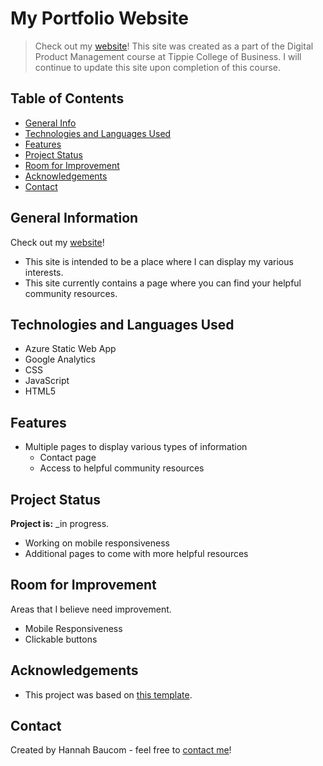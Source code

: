 # My Portfolio Website
> Check out my [website](https://hannahpagebau.com/)!
> This site was created as a part of the Digital Product Management course at Tippie College of Business. I will continue to update this site upon completion of this course. 

## Table of Contents
* [General Info](#general-information)
* [Technologies and Languages Used](#technologies-and-languages-used)
* [Features](#features)
* [Project Status](#project-status)
* [Room for Improvement](#room-for-improvement)
* [Acknowledgements](#acknowledgements)
* [Contact](#contact)
<!-- * [License](#license) -->


## General Information
Check out my [website](https://hannahpagebau.com/)!
- This site is intended to be a place where I can display my various interests. 
- This site currently contains a page where you can find your helpful community resources. 


## Technologies and Languages Used
- Azure Static Web App
- Google Analytics
- CSS
- JavaScript
- HTML5


## Features
- Multiple pages to display various types of information
  - Contact page
  - Access to helpful community resources


## Project Status
**Project is:** _in progress. 
- Working on mobile responsiveness
- Additional pages to come with more helpful resources 


## Room for Improvement
Areas that I believe need improvement.
- Mobile Responsiveness
- Clickable buttons

## Acknowledgements
- This project was based on [this template](https://www.styleshout.com/free-templates/spurgeon/).

## Contact
Created by Hannah Baucom - feel free to [contact me](hannahbaucom11@gmail.com)!


<!-- Optional -->
<!-- ## License -->
<!-- This project is open source and available under the [... License](). -->

<!-- You don't have to include all sections - just the one's relevant to your project -->

